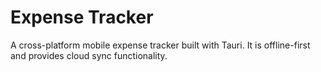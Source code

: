 # Expense Tracker
A cross-platform mobile expense tracker built with Tauri. It is offline-first and provides cloud sync functionality.
